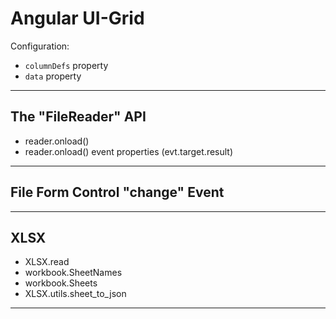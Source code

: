 # Angular UI-Grid

Configuration:

 * `columnDefs` property
 * `data` property

---

## The "FileReader" API

 * reader.onload()
 * reader.onload() event properties (evt.target.result)

---

## File Form Control "change" Event

---

## XLSX

 * XLSX.read
 * workbook.SheetNames
 * workbook.Sheets
 * XLSX.utils.sheet_to_json

---
